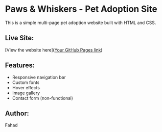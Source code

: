 # Paws & Whiskers - Pet Adoption Site
This is a simple multi-page pet adoption website built with HTML and CSS.

## Live Site:
[View the website here]([Your GitHub Pages link](https://fahadoy.github.io/WebDev-Project---Pet-Adoption-Site/index.html))

## Features:
- Responsive navigation bar
- Custom fonts
- Hover effects
- Image gallery
- Contact form (non-functional)

## Author:
Fahad
